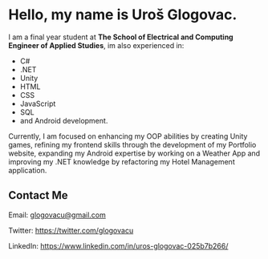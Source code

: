 # Hello, my name is Uroš Glogovac.
I am a final year student at **The School of Electrical and Computing Engineer of Applied Studies**, im also experienced in:
- C#
- .NET 
- Unity
- HTML
- CSS 
- JavaScript 
- SQL
- and Android development. 


Currently, I am focused on enhancing my OOP abilities by creating Unity games, refining my frontend skills through the development of my Portfolio website, expanding my Android expertise by working on a Weather App and improving my .NET knowledge by refactoring my Hotel Management application.

## Contact Me
Email: glogovacu@gmail.com


Twitter: https://twitter.com/glogovacu


LinkedIn: https://www.linkedin.com/in/uros-glogovac-025b7b266/


<!---
glogovacu/glogovacu is a ✨ special ✨ repository because its `README.md` (this file) appears on your GitHub profile.
You can click the Preview link to take a look at your changes.
--->
